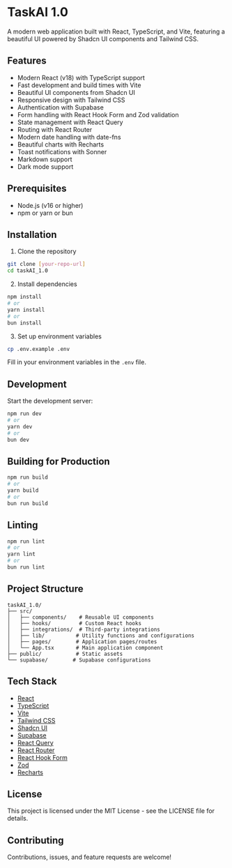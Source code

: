 # TaskAI 1.0

A modern web application built with React, TypeScript, and Vite, featuring a beautiful UI powered by Shadcn UI components and Tailwind CSS.

## Features

- Modern React (v18) with TypeScript support
- Fast development and build times with Vite
- Beautiful UI components from Shadcn UI
- Responsive design with Tailwind CSS
- Authentication with Supabase
- Form handling with React Hook Form and Zod validation
- State management with React Query
- Routing with React Router
- Modern date handling with date-fns
- Beautiful charts with Recharts
- Toast notifications with Sonner
- Markdown support
- Dark mode support

## Prerequisites

- Node.js (v16 or higher)
- npm or yarn or bun

## Installation

1. Clone the repository
```bash
git clone [your-repo-url]
cd taskAI_1.0
```

2. Install dependencies
```bash
npm install
# or
yarn install
# or
bun install
```

3. Set up environment variables
```bash
cp .env.example .env
```
Fill in your environment variables in the `.env` file.

## Development

Start the development server:
```bash
npm run dev
# or
yarn dev
# or
bun dev
```

## Building for Production

```bash
npm run build
# or
yarn build
# or
bun run build
```

## Linting

```bash
npm run lint
# or
yarn lint
# or
bun run lint
```

## Project Structure

```
taskAI_1.0/
├── src/
│   ├── components/    # Reusable UI components
│   ├── hooks/         # Custom React hooks
│   ├── integrations/  # Third-party integrations
│   ├── lib/          # Utility functions and configurations
│   ├── pages/        # Application pages/routes
│   └── App.tsx       # Main application component
├── public/           # Static assets
└── supabase/        # Supabase configurations
```

## Tech Stack

- [React](https://reactjs.org/)
- [TypeScript](https://www.typescriptlang.org/)
- [Vite](https://vitejs.dev/)
- [Tailwind CSS](https://tailwindcss.com/)
- [Shadcn UI](https://ui.shadcn.com/)
- [Supabase](https://supabase.com/)
- [React Query](https://tanstack.com/query/latest)
- [React Router](https://reactrouter.com/)
- [React Hook Form](https://react-hook-form.com/)
- [Zod](https://zod.dev/)
- [Recharts](https://recharts.org/)

## License

This project is licensed under the MIT License - see the LICENSE file for details.

## Contributing

Contributions, issues, and feature requests are welcome!
